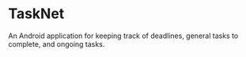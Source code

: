 # TaskNet
An Android application for keeping track of deadlines, general tasks to complete, and ongoing tasks.
